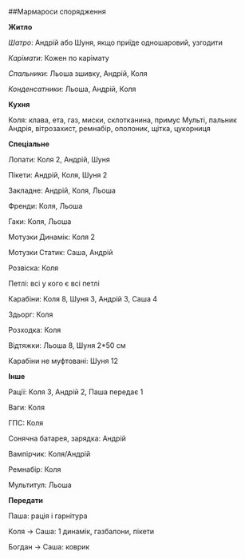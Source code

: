 ##Мармароси спорядження

**Житло**

_Шатро_: Андрій або Шуня, якщо приїде одношаровий, узгодити

_Карімати_: Кожен по карімату

_Спальники_: Льоша зшивку, Андрій, Коля

_Конденсатники_: Льоша, Андрій, Коля

**Кухня**

Коля: клава, ета, газ, миски, склотканина, примус Мульті, пальник Андрія, вітрозахист, ремнабір, ополоник, щітка, цукорниця


**Спеціальне**

Лопати: Коля 2, Андрій, Шуня

Пікети: Андрій, Коля, Шуня 2

Закладне: Андрій, Коля, Льоша

Френди: Коля, Льоша 

Гаки: Коля, Льоша

Мотузки Динамік: Коля 2

Мотузки Статик: Саша, Андрій

Розвіска: Коля

Петлі: всі у кого є всі петлі

Карабіни: Коля 8, Шуня 3, Андрій 3, Саша 4

Здьорг: Коля

Розходка: Коля

Відтяжки: Льоша 8, Шуня 2*50 см

Карабіни не муфтовані: Шуня 12


**Інше**

Рації: Коля 3, Андрій 2, Паша передає 1

Ваги: Коля

ГПС: Коля

Сонячна батарея, зарядка: Андрій

Вампірчик: Коля/Андрій

Ремнабір: Коля

Мультитул: Льоша


**Передати**

Паша: рація і гарнітура

Коля -> Саша: 1 динамік, газбалони, пікети

Богдан -> Саша: коврик